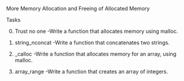 More Memory Allocation and Freeing of Allocated Memory

Tasks

0. Trust no one
-Write a function that allocates memory using malloc.

1. string_nconcat
-Write a function that concatenates two strings.

2. _calloc
-Write a function that allocates memory for an array, using malloc.

3. array_range
-Write a function that creates an array of integers.
